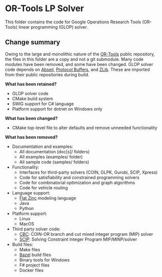 # OR-Tools LP Solver

This folder contains the code for Google Operations Research Tools (OR-Tools)
linear programming (GLOP) solver.

## Change summary

Owing to the large and monolithic nature of the
[OR-Tools](https://github.com/google/ortools) public repository, the files in
this folder are a copy and not a git submodule. Many code modules have been
removed, and some have been changed. GLOP solver code depends on
[Abseil](https://github.com/abseil/abseil-cpp.git), [Protocol
Buffers](https://github.com/protocolbuffers/protobuf.git), and
[ZLib](https://github.com/madler/ZLIB.git). These are imported from their public
repositories during build.

__What has been retained?__

- GLOP solver code
- CMake build system
- SWIG support for C# language
- Platform support for dotnet on Windows only

__What has been changed?__

- CMake top-level file to alter defaults and remove unneeded functionality

__What has been removed?__

- Documentation and examples:
  - All documentation (doc[s]/ folders)
  - All examples (examples/ folder)
  - All sample code (samples/ folders)
- Functionality:
  - Interfaces for third-party solvers (COIN, GLPK, Gurobi, SCIP, Xpress)
  - Code for satisfiability and constrained programming solvers
  - Code for combinatorial optimization and graph algorithms
  - Code for vehicle routing
- Language support:
  - [Flat Zinc](https://www.minizinc.org/) modeling language
  - Java
  - Python
- Platform support:
  - Linux
  - MacOS
- Third party solver code:
  - [CBC](https://github.com/coin-or/cbc): COIN-OR branch and cut mixed integer program (MIP) solver
  - [SCIP](https://www.scipopt.org/doc/html/GETTINGSTARTED.php): Solving Constraint Integer Program MIP/MINP/solver
- Build files:
  - Make files
  - [Bazel](https://bazel.build) build files
  - Binary tools for Windows
  - F# project files
  - Docker files
